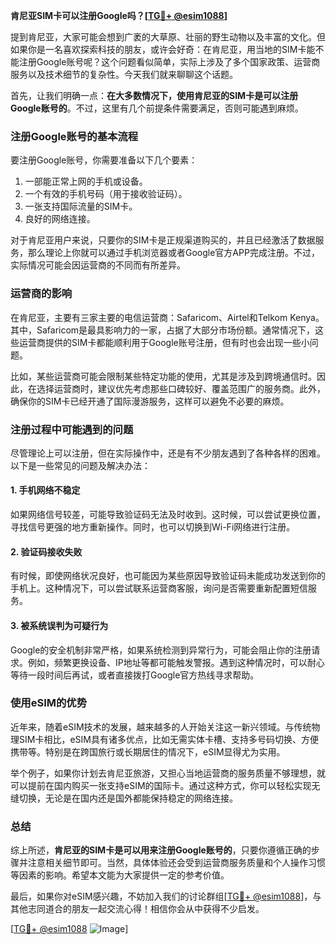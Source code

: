 **肯尼亚SIM卡可以注册Google吗？[[TG💪+ @esim1088](https://t.me/s/esim1088)]**

提到肯尼亚，大家可能会想到广袤的大草原、壮丽的野生动物以及丰富的文化。但如果你是一名喜欢探索科技的朋友，或许会好奇：在肯尼亚，用当地的SIM卡能不能注册Google账号呢？这个问题看似简单，实际上涉及了多个国家政策、运营商服务以及技术细节的复杂性。今天我们就来聊聊这个话题。

首先，让我们明确一点：**在大多数情况下，使用肯尼亚的SIM卡是可以注册Google账号的**。不过，这里有几个前提条件需要满足，否则可能遇到麻烦。

### **注册Google账号的基本流程**
要注册Google账号，你需要准备以下几个要素：
1. 一部能正常上网的手机或设备。
2. 一个有效的手机号码（用于接收验证码）。
3. 一张支持国际流量的SIM卡。
4. 良好的网络连接。

对于肯尼亚用户来说，只要你的SIM卡是正规渠道购买的，并且已经激活了数据服务，那么理论上你就可以通过手机浏览器或者Google官方APP完成注册。不过，实际情况可能会因运营商的不同而有所差异。

### **运营商的影响**
在肯尼亚，主要有三家主要的电信运营商：Safaricom、Airtel和Telkom Kenya。其中，Safaricom是最具影响力的一家，占据了大部分市场份额。通常情况下，这些运营商提供的SIM卡都能顺利用于Google账号注册，但有时也会出现一些小问题。

比如，某些运营商可能会限制某些特定功能的使用，尤其是涉及到跨境通信时。因此，在选择运营商时，建议优先考虑那些口碑较好、覆盖范围广的服务商。此外，确保你的SIM卡已经开通了国际漫游服务，这样可以避免不必要的麻烦。

### **注册过程中可能遇到的问题**
尽管理论上可以注册，但在实际操作中，还是有不少朋友遇到了各种各样的困难。以下是一些常见的问题及解决办法：

#### **1. 手机网络不稳定**
如果网络信号较差，可能导致验证码无法及时收到。这时候，可以尝试更换位置，寻找信号更强的地方重新操作。同时，也可以切换到Wi-Fi网络进行注册。

#### **2. 验证码接收失败**
有时候，即使网络状况良好，也可能因为某些原因导致验证码未能成功发送到你的手机上。这种情况下，可以尝试联系运营商客服，询问是否需要重新配置短信服务。

#### **3. 被系统误判为可疑行为**
Google的安全机制非常严格，如果系统检测到异常行为，可能会阻止你的注册请求。例如，频繁更换设备、IP地址等都可能触发警报。遇到这种情况时，可以耐心等待一段时间后再试，或者直接拨打Google官方热线寻求帮助。

### **使用eSIM的优势**
近年来，随着eSIM技术的发展，越来越多的人开始关注这一新兴领域。与传统物理SIM卡相比，eSIM具有诸多优点，比如无需实体卡槽、支持多号码切换、方便携带等。特别是在跨国旅行或长期居住的情况下，eSIM显得尤为实用。

举个例子，如果你计划去肯尼亚旅游，又担心当地运营商的服务质量不够理想，就可以提前在国内购买一张支持eSIM的国际卡。通过这种方式，你可以轻松实现无缝切换，无论是在国内还是国外都能保持稳定的网络连接。

### **总结**
综上所述，**肯尼亚的SIM卡是可以用来注册Google账号的**，只要你遵循正确的步骤并注意相关细节即可。当然，具体体验还会受到运营商服务质量和个人操作习惯等因素的影响。希望本文能为大家提供一定的参考价值。

最后，如果你对eSIM感兴趣，不妨加入我们的讨论群组[[TG💪+ @esim1088](https://t.me/s/esim1088)]，与其他志同道合的朋友一起交流心得！相信你会从中获得不少启发。

[[TG💪+ @esim1088](https://t.me/s/esim1088) ![Image](https://i.postimg.cc/4NQfJmqS/Snipaste-2025-05-13-00-14-12.png)]
